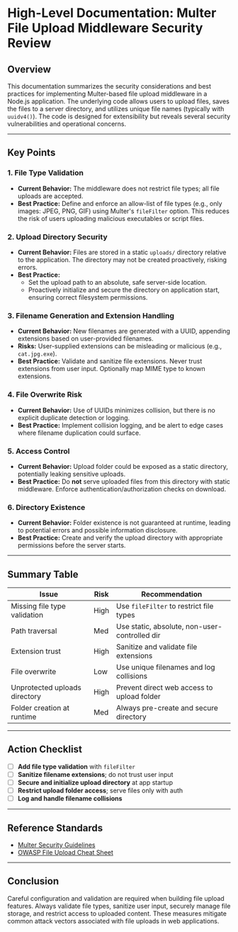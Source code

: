 # High-Level Documentation: Multer File Upload Middleware Security Review

## Overview

This documentation summarizes the security considerations and best practices for implementing Multer-based file upload middleware in a Node.js application. The underlying code allows users to upload files, saves the files to a server directory, and utilizes unique file names (typically with `uuidv4()`). The code is designed for extensibility but reveals several security vulnerabilities and operational concerns.

---

## Key Points

### 1. **File Type Validation**
- **Current Behavior:** The middleware does not restrict file types; all file uploads are accepted.
- **Best Practice:** Define and enforce an allow-list of file types (e.g., only images: JPEG, PNG, GIF) using Multer's `fileFilter` option. This reduces the risk of users uploading malicious executables or script files.

### 2. **Upload Directory Security**
- **Current Behavior:** Files are stored in a static `uploads/` directory relative to the application. The directory may not be created proactively, risking errors.
- **Best Practice:** 
  - Set the upload path to an absolute, safe server-side location.
  - Proactively initialize and secure the directory on application start, ensuring correct filesystem permissions.

### 3. **Filename Generation and Extension Handling**
- **Current Behavior:** New filenames are generated with a UUID, appending extensions based on user-provided filenames.
- **Risks:** User-supplied extensions can be misleading or malicious (e.g., `cat.jpg.exe`).
- **Best Practice:** Validate and sanitize file extensions. Never trust extensions from user input. Optionally map MIME type to known extensions.

### 4. **File Overwrite Risk**
- **Current Behavior:** Use of UUIDs minimizes collision, but there is no explicit duplicate detection or logging.
- **Best Practice:** Implement collision logging, and be alert to edge cases where filename duplication could surface.

### 5. **Access Control**
- **Current Behavior:** Upload folder could be exposed as a static directory, potentially leaking sensitive uploads.
- **Best Practice:** Do **not** serve uploaded files from this directory with static middleware. Enforce authentication/authorization checks on download.

### 6. **Directory Existence**
- **Current Behavior:** Folder existence is not guaranteed at runtime, leading to potential errors and possible information disclosure.
- **Best Practice:** Create and verify the upload directory with appropriate permissions before the server starts.

---

## Summary Table

| Issue                         | Risk  | Recommendation                                |
|-------------------------------|-------|-----------------------------------------------|
| Missing file type validation  | High  | Use `fileFilter` to restrict file types       |
| Path traversal                | Med   | Use static, absolute, non-user-controlled dir |
| Extension trust               | High  | Sanitize and validate file extensions         |
| File overwrite                | Low   | Use unique filenames and log collisions       |
| Unprotected uploads directory | High  | Prevent direct web access to upload folder    |
| Folder creation at runtime    | Med   | Always pre-create and secure directory        |

---

## Action Checklist

- [ ] **Add file type validation** with `fileFilter`
- [ ] **Sanitize filename extensions**; do not trust user input
- [ ] **Secure and initialize upload directory** at app startup
- [ ] **Restrict upload folder access**; serve files only with auth
- [ ] **Log and handle filename collisions**

---

## Reference Standards

- [Multer Security Guidelines](https://github.com/expressjs/multer#security-considerations)
- [OWASP File Upload Cheat Sheet](https://cheatsheetseries.owasp.org/cheatsheets/File_Upload_Cheat_Sheet.html)

---

## Conclusion

Careful configuration and validation are required when building file upload features. Always validate file types, sanitize user input, securely manage file storage, and restrict access to uploaded content. These measures mitigate common attack vectors associated with file uploads in web applications.
